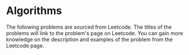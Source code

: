 # Algorithms
The following problems are sourced from Leetcode. The titles of the problems will link to the problem's page on Leetcode. You can gain more knowledge on the description and examples of the problem from the Leetcode page.

